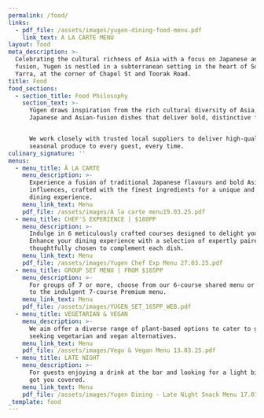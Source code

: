 ```yaml
---
permalink: /food/
links:
  - pdf_file: /assets/images/yugen-dining-food-menu.pdf
    link_text: A LA CARTE MENU
layout: food
meta_description: >-
  Celebrating the cultural richness of Asia with a focus on Japanese and Asian
  fusion, Yugen is nestled in a subterranean setting in the heart of South
  Yarra, at the corner of Chapel St and Toorak Road.
title: Food
food_sections:
  - section_title: Food Philosophy
    section_text: >-
      Yūgen draws inspiration from the rich cultural diversity of Asia, with
      Japanese and Asian-fusion dishes that deliver bold, distinctive flavours. 


      We work closely with trusted local suppliers to deliver high-quality,
      seasonal produce to every guest, every time.
culinary_signature: ''
menus:
  - menu_title: À LA CARTE
    menu_description: >-
      Experience a fusion of traditional Japanese flavours and bold Asian
      influences, crafted with the finest ingredients for a unique and memorable
      dining experience.
    menu_link_text: Menu
    pdf_file: /assets/images/A la carte menu19.03.25.pdf
  - menu_title: CHEF'S EXPERIENCE | $180PP
    menu_description: >-
      Indulge in 6 meticulously crafted courses designed to delight your palate.
      Enhance your dining experience with a selection of expertly paired wines,
      thoughtfully chosen to complement each dish.
    menu_link_text: Menu
    pdf_file: /assets/images/Yugen Chef Exp Menu 27.03.25.pdf
  - menu_title: GROUP SET MENU | FROM $165PP
    menu_description: >-
      For groups of 7 or more, choose from our 6-course shared menu or upgrade
      to the indulgent 7-course Premium menu.
    menu_link_text: Menu
    pdf_file: /assets/images/YUGEN_SET_165PP_WEB.pdf
  - menu_title: VEGETARIAN & VEGAN
    menu_description: >-
      We aim offer a diverse range of plant-based options to cater to guests
      seeking vegetarian and vegan alternatives.
    menu_link_text: Menu
    pdf_file: /assets/images/Vego & Vegan Menu 13.03.25.pdf
  - menu_title: LATE NIGHT
    menu_description: >-
      For guests enjoying a drink at the bar and looking for a light bite, we’ve
      got you covered.
    menu_link_text: Menu
    pdf_file: /assets/images/Yugen Dining - Late Night Snack Menu 17.01.25.pdf
_template: food
---
```



